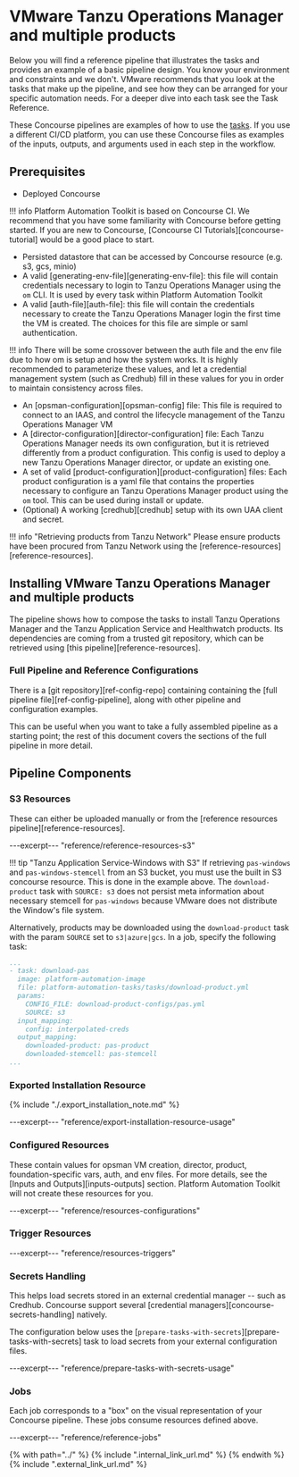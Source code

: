 # VMware Tanzu Operations Manager and multiple products

Below you will find a reference pipeline that illustrates the tasks and provides an example of a basic pipeline design. You know your environment and constraints and we don't. VMware recommends that you look at the tasks that make up the pipeline, and see how they can be arranged for your specific automation needs. For a deeper dive into each task see the Task Reference.

These Concourse pipelines are examples of how to use the [tasks](../tasks.html). If you use a different CI/CD platform, you can use these Concourse files as examples of the inputs, outputs, and arguments used in each step in the workflow.

## Prerequisites

* Deployed Concourse

!!! info
    Platform Automation Toolkit is based on Concourse CI.
    We recommend that you have some familiarity with Concourse before getting started.
    If you are new to Concourse, [Concourse CI Tutorials][concourse-tutorial] would be a good place to start.

* Persisted datastore that can be accessed by Concourse resource (e.g. s3, gcs, minio)
* A valid [generating-env-file][generating-env-file]: this file will contain credentials necessary to login to Tanzu Operations Manager using the `om` CLI.
It is used by every task within Platform Automation Toolkit
* A valid [auth-file][auth-file]: this file will contain the credentials necessary to create the Tanzu Operations Manager login the first time
the VM is created. The choices for this file are simple or saml authentication.

!!! info
    There will be some crossover between the auth file and the env file due to how om is setup and how the system works. It is highly recommended to parameterize these values, and let a credential management system (such as Credhub) fill in these values for you in order to maintain consistency across files.

* An [opsman-configuration][opsman-config] file: This file is required to connect to an IAAS, and control the lifecycle management
 of the Tanzu Operations Manager VM
* A [director-configuration][director-configuration] file: Each Tanzu Operations Manager needs its own configuration, but it is retrieved differently from
a product configuration. This config is used to deploy a new Tanzu Operations Manager director, or update an existing one.
* A set of valid [product-configuration][product-configuration] files: Each product configuration is a yaml file that contains the properties
necessary to configure an Tanzu Operations Manager product using the `om` tool. This can be used during install or update.
* (Optional) A working [credhub][credhub] setup with its own UAA client and secret.


!!! info "Retrieving products from Tanzu Network"
    Please ensure products have been procured from Tanzu Network using the [reference-resources][reference-resources].

## Installing VMware Tanzu Operations Manager and multiple products

The pipeline shows how to compose the tasks
to install Tanzu Operations Manager and the Tanzu Application Service and Healthwatch products.
Its dependencies are coming from a trusted git repository,
which can be retrieved using [this pipeline][reference-resources].

### Full Pipeline and Reference Configurations

There is a [git repository][ref-config-repo]
containing containing the [full pipeline file][ref-config-pipeline],
along with other pipeline and configuration examples.

This can be useful when you want to take
a fully assembled pipeline as a starting point;
the rest of this document covers the sections of the full pipeline in more detail.

## Pipeline Components

### S3 Resources

These can either be uploaded manually or from the [reference resources pipeline][reference-resources].

---excerpt--- "reference/reference-resources-s3"

!!! tip "Tanzu Application Service-Windows with S3"
    If retrieving `pas-windows` and `pas-windows-stemcell` from an S3 bucket,
    you must use the built in S3 concourse resource.
    This is done in the example above.
    The `download-product` task with `SOURCE: s3` does not persist meta information
    about necessary stemcell for `pas-windows`
    because VMware does not distribute the Window's file system.

Alternatively, products may be downloaded using the `download-product` task with
the param `SOURCE` set to `s3|azure|gcs`.
In a job, specify the following task:

```yaml
...
- task: download-pas
  image: platform-automation-image
  file: platform-automation-tasks/tasks/download-product.yml
  params:
    CONFIG_FILE: download-product-configs/pas.yml
    SOURCE: s3
  input_mapping:
    config: interpolated-creds
  output_mapping:
    downloaded-product: pas-product
    downloaded-stemcell: pas-stemcell
...
```

### Exported Installation Resource

{% include "./.export_installation_note.md" %}

---excerpt--- "reference/export-installation-resource-usage"

### Configured Resources

These contain values for
opsman VM creation, director, product, foundation-specific vars, auth, and env files.
For more details, see the [Inputs and Outputs][inputs-outputs] section.
Platform Automation Toolkit will not create these resources for you.

---excerpt--- "reference/resources-configurations"

### Trigger Resources

---excerpt--- "reference/resources-triggers"

### Secrets Handling

This helps load secrets stored in an external credential manager -- such as Credhub.
Concourse support several [credential managers][concourse-secrets-handling] natively.

The configuration below uses the [`prepare-tasks-with-secrets`][prepare-tasks-with-secrets] task
to load secrets from your external configuration files.

---excerpt--- "reference/prepare-tasks-with-secrets-usage"

### Jobs

Each job corresponds to a "box"
on the visual representation of your Concourse pipeline.
These jobs consume resources defined above.

---excerpt--- "reference/reference-jobs"

{% with path="../" %}
    {% include ".internal_link_url.md" %}
{% endwith %}
{% include ".external_link_url.md" %}
